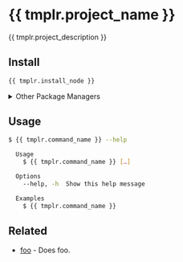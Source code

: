 # {{ tmplr.project_name }}

{{ tmplr.project_description }}

## Install

```sh
{{ tmplr.install_node }}
```

<details>
<summary>Other Package Managers</summary>

```sh
{{ tmplr.install_yarn }}
```
</details>

## Usage

```sh
$ {{ tmplr.command_name }} --help

  Usage
    $ {{ tmplr.command_name }} […]

  Options
	--help, -h  Show this help message

  Examples
    $ {{ tmplr.command_name }}
```

## Related

- [foo](https://github.com/foo/foo) - Does foo.
